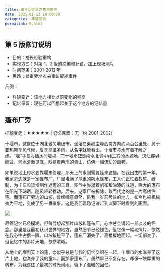 ```yaml
---
title: 童年回忆录之故地重游
date: 2025-01-12 19:00:00
categories: 牢骚系列
permalink: 5.html
---
```


## 第 5 版修订说明

- 目的：成长经验重构
- 实现方式：对第 1、2 版的摘编和补遗，加上现场照片
- 时间范围：2001-2012 年
- 思路：以重要地点来重新叙述事件

凡例：

- 样貌变迁：该地方相比以前变化的程度
- 记忆保留：现在可以回想起关于这个地方的记忆量

## 蓬布厂旁

样貌变迁：★★★★★ | 记忆保留：无（约 2001-2002）

十堰市，这座位于湖北省的地级市，坐落在秦岭主峰西南方向约两百公里处，属于亚热带季风气候，夏季高温多雨。从名字就能看出，十堰市与水有着不解之缘。“堰”字意为挡水的堤坝，而十堰市正是南水北调中线工程的水源地。汉江穿城而过，河水清澈见底，映照着两岸的青山，仿佛一幅流动的画卷。

如果说地上的水要靠堰来管理，那天上的水则需要篷来遮挡。在我出生的第一年，我家旁边就是一家篷布厂。厂里堆满了厚重的防水篷布，工人们正忙着裁剪、缝制，为卡车和货堆制作遮雨的工具。空气中弥漫着帆布和油漆的味道，巨大的篷布在阳光下晾晒，随风轻轻摆动。后来，这家厂被拆除，取而代之的是一片高楼住宅。而篷布厂旁边的山坡，曾经绿意盎然，是我一岁前居住的地方，如今也被机械夷为平地，变成了另一番景象。这是我们现场记者赶到山脚下时看到的画面。

<img src="/blog/images/old/1.webp">

尽管记忆已经模糊，但每当想起那片山坡和篷布厂，心中总会涌起一丝淡淡的怀念。那里是我最初认识世界的地方，虽然细节已经褪色，但它像一幅老照片，依然在我心中占据一隅。山坡被挖平了，篷布厂消失了，高楼拔地而起。一切都变了，但记忆中的那片天地，依然清晰。

从地上的堰到天上的篷，水似乎总是与我的记忆交织在一起。十堰市的水滋养了这片土地，也滋养了我的童年。而那家篷布厂，虽然早已不复存在，却像一块厚重的帆布，为我遮住了最初的时光风雨，留下了温暖的回忆。
